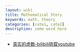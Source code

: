 ```yaml
---
layout: wiki
title: Mathematical Story
keywords: math, theory
categories: [cate1, cate2]
description: some word here
---
```


- [真实的虚数-bilibili转载youtube](https://www.bilibili.com/video/av29019452/?p=1)

